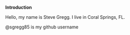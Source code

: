 **Introduction**

Hello, my name is Steve Gregg. I live in Coral Springs, FL.

@sgregg85 is my github username
